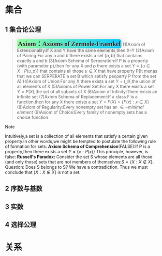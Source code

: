 # 集合
## 1 集合论公理
><span style='font-family:汉仪劲楷简 Regular,Stem;font-style: normal;font-weight: bold;color: #242424;text-decoration: none;text-shadow: 1px 1px 1px #eeece1;font-size:1.5em;background-image: linear-gradient(to right, #92fe9d 0%, #00c9ff 100%);border-radius:7px;box-shadow: 1px 1px 29px rgb(204, 204, 204, 0.68);padding:3px;'>Axiom：Axioms of Zermole-Fraenkel</span>
>(1)Axiom of Extensionality:If X and Y have the same elements,then X=Y
>(2)Axiom of Pairing:For any a and b there exists a set $\{ a,b \}$ that contains exactly a and b
>(3)Axiom Schema of Serperation:If P is a property (with parameter p),then for any X and p there exists a set $Y=\{ u\in X:P(u,p) \}$ that contains all those $u\in X$ that have property P(It menas that we can SERPERATE a set B which satisfy peoperty P from the set A)
>(4)Axiom of Union:For any X there exists a set $Y=\bigcup X$,the union of all elements of X
>(5)Axioms of Power Set:For any X there exists a set $Y=P(X)$,the set of all subsets of X
>(6)Axiom of Infinity:There exists an infinite set 
>(7)Axiom Schema of Replacement:If a class F is a function,then for any X there exists a set $Y=F(X)=\{ F(x):x\in X \}$
>(8)Axiom of Regularity:Every nonempty set has an $\in-minimal\,element$ 
>(9)Axiom of Choice:Every family of nonempty sets has a choice function

>[!note] 
>Intuitively,a set is a collection of all elements that satisfy a certain given property.In other words,we might be tempted to postulate the following rule of formation for sets:
>**Axiom Schema of Comprehension**(FALSE):If P is a property,then there exists a set $Y=\{ x:P(x) \}$ 
>This principle, however, is false:
>**Russell's Paradox:** Consider the set S whose elements are all those (and only those) sets that are not members of themselves:$S=\{ X:X\not\in X \}$. Question: Does S belongs to S? We have a contradiction. 
>Thus we must conclude that $\{ X:X\not\in X \}$ is not a set.



## 2 序数与基数

## 3 实数

## 4 选择公理
# 关系
